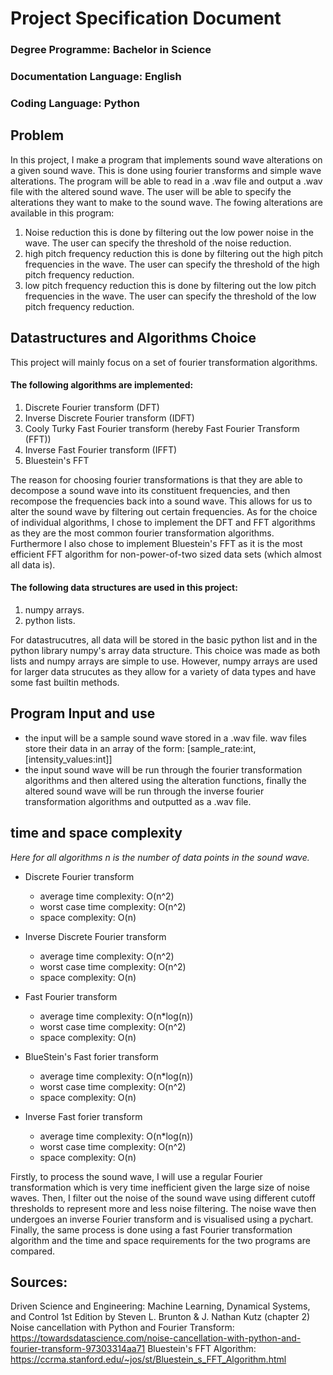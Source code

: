 # Project Specification Document
### Degree Programme: **Bachelor in Science**
### Documentation Language: **English** 
### Coding Language: **Python** 

## Problem
In this project, I make a program that implements sound wave alterations on a given sound wave. This is done using fourier transforms and simple wave alterations. The program will be able to read in a .wav file and output a .wav file with the altered sound wave. The user will be able to specify the alterations they want to make to the sound wave.
The fowing alterations are available in this program:
1. Noise reduction
    this is done by filtering out the low power noise in the wave. The user can specify the threshold of the noise reduction.
2. high pitch frequency reduction
    this is done by filtering out the high pitch frequencies in the wave. The user can specify the threshold of the high pitch frequency reduction.
3. low pitch frequency reduction
    this is done by filtering out the low pitch frequencies in the wave. The user can specify the threshold of the low pitch frequency reduction.

## Datastructures and Algorithms Choice 
This project will mainly focus on a set of fourier transformation algorithms. 
#### The following algorithms are implemented:
1. Discrete Fourier transform (DFT) 
2. Inverse Discrete Fourier transform (IDFT)
3. Cooly Turky Fast Fourier transform (hereby Fast Fourier Transform (FFT))
4. Inverse Fast Fourier transform (IFFT)
3. Bluestein's FFT

The reason for choosing fourier transformations is that they are able to decompose a sound wave into its constituent frequencies, and then recompose the frequencies back into a sound wave. This allows for us to alter the sound wave by filtering out certain frequencies. As for the choice of individual algorithms, I chose to implement the DFT and FFT algorithms as they are the most common fourier transformation algorithms. Furthermore I also chose to implement Bluestein's FFT as it is the most efficient FFT algorithm for non-power-of-two sized data sets (which almost all data is).

#### The following data structures are used in this project:
1. numpy arrays.
2. python lists.

For datastrucutres, all data will be stored in the basic python list and in the python library numpy's array data structure. This choice was made as both lists and numpy arrays are simple to use. However, numpy arrays are used for larger data strucutes as they allow for a variety of data types and have some fast builtin methods.


## Program Input and use
- the input will be a sample sound wave stored in a .wav file. wav files store their data in an array of the form: [sample_rate:int, [intensity_values:int]] 
- the input sound wave will be run through the fourier transformation algorithms and then altered using the alteration functions, finally the altered sound wave will be run through the inverse fourier transformation algorithms and outputted as a .wav file. 

## time and space complexity
*Here for all algorithms n is the number of data points in the sound wave.*

- Discrete Fourier transform
    - average time complexity: O(n^2)
    - worst case time complexity: O(n^2)
    - space complexity: O(n)

- Inverse Discrete Fourier transform
    - average time complexity: O(n^2)
    - worst case time complexity: O(n^2)
    - space complexity: O(n)

- Fast Fourier transform
    - average time complexity: O(n*log(n))
    - worst case time complexity: O(n^2)
    - space complexity: O(n)

- BlueStein's Fast forier transform
    - average time complexity: O(n*log(n))
    - worst case time complexity: O(n^2)
    - space complexity: O(n)

- Inverse Fast forier transform
    - average time complexity: O(n*log(n))
    - worst case time complexity: O(n^2)
    - space complexity: O(n)

Firstly, to process the sound wave, I will use a regular Fourier transformation which is very time inefficient given the large size of noise waves. Then, I filter out the noise of the sound wave using different cutoff thresholds to represent more and less noise filtering. The noise wave then undergoes an inverse Fourier transform and is visualised using a pychart.
Finally, the same process is done using a fast Fourier transformation algorithm and the time and space requirements for the two programs are compared. 

## Sources:
Driven Science and Engineering: Machine Learning, Dynamical Systems, and Control 1st Edition by Steven L. Brunton & J. Nathan Kutz (chapter 2)
Noise cancellation with Python and Fourier Transform: https://towardsdatascience.com/noise-cancellation-with-python-and-fourier-transform-97303314aa71
Bluestein's FFT Algorithm: https://ccrma.stanford.edu/~jos/st/Bluestein_s_FFT_Algorithm.html